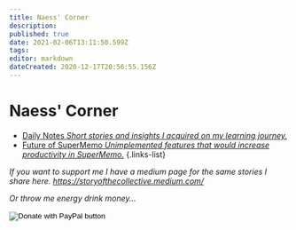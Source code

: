 ```yaml
---
title: Naess' Corner
description: 
published: true
date: 2021-02-06T13:11:50.599Z
tags: 
editor: markdown
dateCreated: 2020-12-17T20:56:55.156Z
---
```


# Naess' Corner
- [Daily Notes *Short stories and insights I acquired on my learning journey.*](https://www.supermemo.wiki/en/blogs/naess/dailynotes)
- [Future of SuperMemo *Unimplemented features that would increase productivity in SuperMemo.*](https://www.supermemo.wiki/en/blogs/naess/futureofsupermemo)
{.links-list}

*If you want to support me I have a medium page for the same stories I share here. https://storyofthecollective.medium.com/*

*Or throw me energy drink money...*

<form action="https://www.paypal.com/donate" method="post" target="_top">
<input type="hidden" name="hosted_button_id" value="9YL44U9EAS9C8" />
<input type="image" src="https://www.paypalobjects.com/en_US/i/btn/btn_donate_LG.gif" border="0" name="submit" title="PayPal - The safer, easier way to pay online!" alt="Donate with PayPal button" />
<img alt="" border="0" src="https://www.paypal.com/en_FI/i/scr/pixel.gif" width="1" height="1" />
</form>
